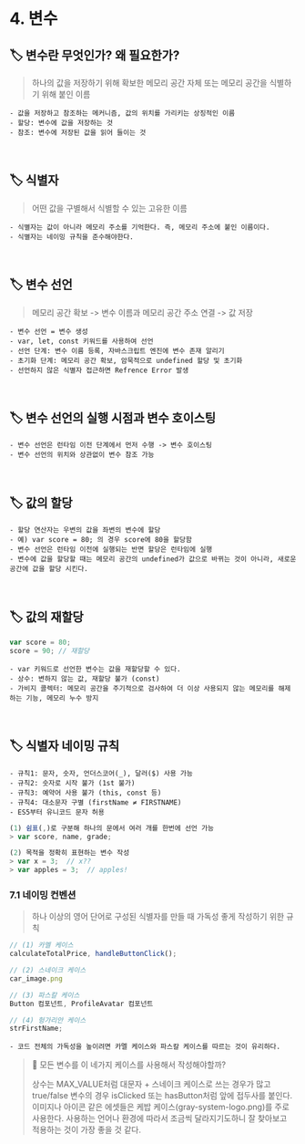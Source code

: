# 4. 변수

## 🏷 변수란 무엇인가? 왜 필요한가?

> 하나의 값을 저장하기 위해 확보한 메모리 공간 자체 또는 메모리 공간을 식별하기 위해 붙인 이름

```
- 값을 저장하고 참조하는 메커니즘, 값의 위치를 가리키는 상징적인 이름
- 할당: 변수에 값을 저장하는 것
- 참조: 변수에 저장된 값을 읽어 들이는 것
```

<br />

## 🏷 식별자

> 어떤 값을 구별해서 식별할 수 있는 고유한 이름

```
- 식별자는 값이 아니라 메모리 주소를 기억한다. 즉, 메모리 주소에 붙인 이름이다.
- 식별자는 네이밍 규칙을 준수해야한다.
```

<br />

## 🏷 변수 선언

> 메모리 공간 확보 -> 변수 이름과 메모리 공간 주소 연결 -> 값 저장

```
- 변수 선언 = 변수 생성
- var, let, const 키워드를 사용하여 선언
- 선언 단계: 변수 이름 등록, 자바스크립트 엔진에 변수 존재 알리기
- 초기화 단계: 메모리 공간 확보, 암묵적으로 undefined 할당 및 초기화
- 선언하지 않은 식별자 접근하면 Refrence Error 발생
```

<br />

## 🏷 변수 선언의 실행 시점과 변수 호이스팅

```
- 변수 선언은 런타임 이전 단계에서 먼저 수행 -> 변수 호이스팅
- 변수 선언의 위치와 상관없이 변수 참조 가능
```

<br />

## 🏷 값의 할당

```
- 할당 연산자는 우변의 값을 좌변의 변수에 할당
- 예) var score = 80; 의 경우 score에 80을 할당함
- 변수 선언은 런타임 이전에 실행되는 반면 할당은 런타임에 실행
- 변수에 값을 할당할 때는 메모리 공간의 undefined가 값으로 바뀌는 것이 아니라, 새로운 공간에 값을 할당 시킨다.
```

<br />

## 🏷 값의 재할당

```jsx
var score = 80;
score = 90; // 재할당
```

```
- var 키워드로 선언한 변수는 값을 재할당할 수 있다.
- 상수: 변하지 않는 값, 재할당 불가 (const)
- 가비지 콜렉터: 메모리 공간을 주기적으로 검사하여 더 이상 사용되지 않는 메모리를 해제하는 기능, 메모리 누수 방지
```

<br />

## 🏷 식별자 네이밍 규칙

```
- 규칙1: 문자, 숫자, 언더스코어(_), 달러($) 사용 가능
- 규칙2: 숫자로 시작 불가 (1st 불가)
- 규칙3: 예약어 사용 불가 (this, const 등)
- 규칙4: 대소문자 구별 (firstName ≠ FIRSTNAME)
- ES5부터 유니코드 문자 허용
```

```jsx
(1) 쉼표(,)로 구분해 하나의 문에서 여러 개를 한번에 선언 가능
> var score, name, grade;

(2) 목적을 정확히 표현하는 변수 작성
> var x = 3;  // x??
> var apples = 3;  // apples!
```

### 7.1 네이밍 컨벤션

> 하나 이상의 영어 단어로 구성된 식별자를 만들 때 가독성 좋게 작성하기 위한 규칙

```jsx
// (1) 카멜 케이스
calculateTotalPrice, handleButtonClick();

// (2) 스네이크 케이스
car_image.png

// (3) 파스칼 케이스
Button 컴포넌트, ProfileAvatar 컴포넌트

// (4) 헝가리안 케이스
strFirstName;
```

```
- 코드 전체의 가독성을 높이려면 카멜 케이스와 파스칼 케이스를 따르는 것이 유리하다.
```

> 🤔 모든 변수를 이 네가지 케이스를 사용해서 작성해야할까?
>
> 상수는 MAX_VALUE처럼 대문자 + 스네이크 케이스로 쓰는 경우가 많고 true/false 변수의 경우 isClicked 또는 hasButton처럼 앞에 접두사를 붙인다. 이미지나 아이콘 같은 에셋들은 케밥 케이스(gray-system-logo.png)를 주로 사용한다. 사용하는 언어나 환경에 따라서 조금씩 달라지기도하니 잘 찾아보고 적용하는 것이 가장 좋을 것 같다.
